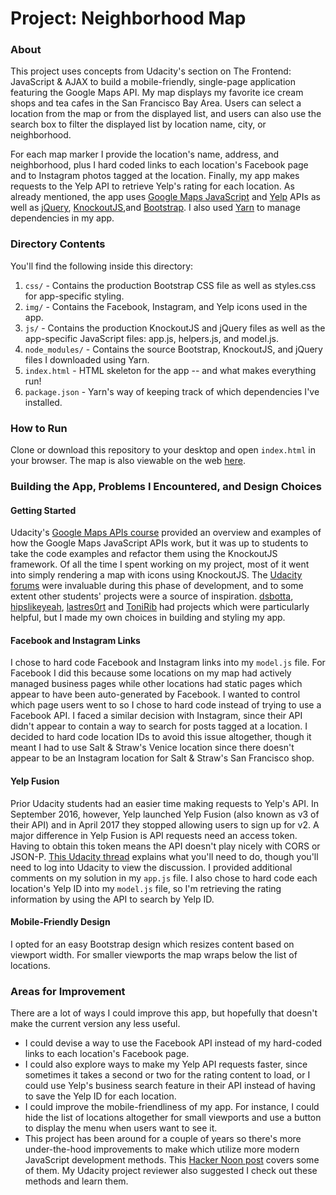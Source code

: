 # Project: Neighborhood Map

### About
This project uses concepts from Udacity's section on The Frontend: JavaScript & AJAX to build a mobile-friendly, single-page application featuring the Google Maps API. My map displays my favorite ice cream shops and tea cafes in the San Francisco Bay Area. Users can select a location from the map or from the displayed list, and users can also use the search box to filter the displayed list by location name, city, or neighborhood.

For each map marker I provide the location's name, address, and neighborhood, plus I hard coded links to each location's Facebook page and to Instagram photos tagged at the location. Finally, my app makes requests to the Yelp API to retrieve Yelp's rating for each location. As already mentioned, the app uses [Google Maps JavaScript](https://developers.google.com/maps/documentation/javascript/) and [Yelp](https://www.yelp.com/developers) APIs as well as [jQuery](https://jquery.com/), [KnockoutJS](http://knockoutjs.com/),and [Bootstrap](http://getbootstrap.com/). I also used [Yarn](https://yarnpkg.com/) to manage dependencies in my app.

### Directory Contents
You'll find the following inside this directory:
1. `css/` - Contains the production Bootstrap CSS file as well as styles.css for app-specific styling.
2. `img/` - Contains the Facebook, Instagram, and Yelp icons used in the app.
3. `js/` - Contains the production KnockoutJS and jQuery files as well as the app-specific JavaScript files: app.js, helpers.js, and model.js.
4. `node_modules/` - Contains the source Bootstrap, KnockoutJS, and jQuery files I downloaded using Yarn.
5. `index.html` - HTML skeleton for the app -- and what makes everything run!
6. `package.json` - Yarn's way of keeping track of which dependencies I've installed.

### How to Run
Clone or download this repository to your desktop and open `index.html` in your browser. The map is also viewable on the web [here](https://jasonally.github.io/neighborhood-map/).

### Building the App, Problems I Encountered, and Design Choices

#### Getting Started
Udacity's [Google Maps APIs course](https://www.udacity.com/course/google-maps-apis--ud864) provided an overview and examples of how the Google Maps JavaScript APIs work, but it was up to students to take the code examples and refactor them using the KnockoutJS framework. Of all the time I spent working on my project, most of it went into simply rendering a map with icons using KnockoutJS. The [Udacity forums](https://discussions.udacity.com/) were invaluable during this phase of development, and to some extent other students' projects were a source of inspiration. [dsbotta](https://github.com/dsbotta/Neighborhood-Map), [hipslikeyeah](https://github.com/hipslikeyeah/udacity-p5-neighborhood-map), [lastres0rt](https://github.com/lastres0rt/udacity-neighborhood-map-project) and [ToniRib](https://github.com/ToniRib/neighborhood-map) had projects which were particularly helpful, but I made my own choices in building and styling my app.

#### Facebook and Instagram Links
I chose to hard code Facebook and Instagram links into my `model.js` file. For Facebook I did this because some locations on my map had actively managed business pages while other locations had static pages which appear to have been auto-generated by Facebook. I wanted to control which page users went to so I chose to hard code instead of trying to use a Facebook API. I faced a similar decision with Instagram, since their API didn't appear to contain a way to search for posts tagged at a location. I decided to hard code location IDs to avoid this issue altogether, though it meant I had to use Salt & Straw's Venice location since there doesn't appear to be an Instagram location for Salt & Straw's San Francisco shop.

#### Yelp Fusion
Prior Udacity students had an easier time making requests to Yelp's API. In September 2016, however, Yelp launched Yelp Fusion (also known as v3 of their API) and in April 2017 they stopped allowing users to sign up for v2. A major difference in Yelp Fusion is API requests need an access token. Having to obtain this token means the API doesn't play nicely with CORS or JSON-P. [This Udacity thread](https://discussions.udacity.com/t/yelp-v3-implementation/235928/18) explains what you'll need to do, though you'll need to log into Udacity to view the discussion. I provided additional comments on my solution in my `app.js` file. I also chose to hard code each location's Yelp ID into my `model.js` file, so I'm retrieving the rating information by using the API to search by Yelp ID.

#### Mobile-Friendly Design
I opted for an easy Bootstrap design which resizes content based on viewport width. For smaller viewports the map wraps below the list of locations.

### Areas for Improvement
There are a lot of ways I could improve this app, but hopefully that doesn't make the current version any less useful.
* I could devise a way to use the Facebook API instead of my hard-coded links to each location's Facebook page.
* I could also explore ways to make my Yelp API requests faster, since sometimes it takes a second or two for the rating content to load, or I could use Yelp's business search feature in their API instead of having to save the Yelp ID for each location.
* I could improve the mobile-friendliness of my app. For instance, I could hide the list of locations altogether for small viewports and use a button to display the menu when users want to see it.
* This project has been around for a couple of years so there's more under-the-hood improvements to make which utilize more modern JavaScript development methods. This [Hacker Noon post](https://hackernoon.com/a-map-to-modern-javascript-development-2017-16d9eb86309c) covers some of them. My Udacity project reviewer also suggested I check out these methods and learn them.